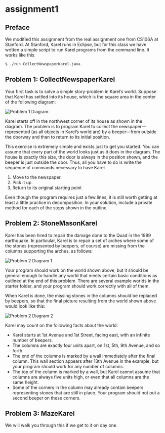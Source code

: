 # assignment1

## Preface
We modified this assignment from the real assignment one from CS106A at Stanford. At Stanford,
Karel runs in Eclipse, but for this class we have written a simple script to run Karel programs
from the command line. It works like this:
```bash
$ ./run CollectNewspaperKarel.java
```

## Problem 1: CollectNewspaperKarel
Your first task is to solve a simple story-problem in Karel’s world. Suppose that Karel
has settled into its house, which is the square area in the center of the following diagram:

![Problem 1 Diagram](https://raw.githubusercontent.com/mahackers/assignment1/master/images/p1.png)

Karel starts off in the northwest corner of its house as shown in the diagram. The problem
is to program Karel to collect the newspaper—represented (as all objects in Karel’s world
are) by a beeper—from outside the doorway and then to return to its initial position.

This exercise is extremely simple and exists just to get you started. You can assume that
every part of the world looks just as it does in the diagram. The house is exactly this size,
the door is always in the position shown, and the beeper is just outside the door. Thus, all
you have to do is write the sequence of commands necessary to have Karel

1. Move to the newspaper.
2. Pick it up.
3. Return to its original starting point

Even though the program requires just a few lines, it is still worth getting at least a little
practice in decomposition. In your solution, include a private method for each of the
steps shown in the outline.

## Problem 2: StoneMasonKarel
Karel has been hired to repair the damage done to the Quad in the 1989 earthquake. In
particular, Karel is to repair a set of arches where some of the stones (represented by
beepers, of course) are missing from the columns supporting the arches, as follows:

![Problem 2 Diagram 1](https://raw.githubusercontent.com/mahackers/assignment1/master/images/p2-1.png)

Your program should work on the world shown above, but it should be general enough to
handle any world that meets certain basic conditions as outlined at the end of this
problem. There are several example worlds in the starter folder, and your program should
work correctly with all of them.

When Karel is done, the missing stones in the columns should be replaced by beepers, so
that the final picture resulting from the world shown above would look like this:

![Problem 2 Diagram 2](https://raw.githubusercontent.com/mahackers/assignment1/master/images/p2-2.png)

Karel may count on the following facts about the world:
- Karel starts at 1st Avenue and 1st Street, facing east, with an infinite number of
beepers.
- The columns are exactly four units apart, on 1st, 5th, 9th Avenue, and so forth.
- The end of the columns is marked by a wall immediately after the final column. This
wall section appears after 13th Avenue in the example, but your program should work
for any number of columns.
- The top of the column is marked by a wall, but Karel cannot assume that columns are
always five units high, or even that all columns are the same height.
- Some of the corners in the column may already contain beepers representing stones
that are still in place. Your program should not put a second beeper on these corners.

## Problem 3: MazeKarel
We will walk you through this if we get to it on day one.

